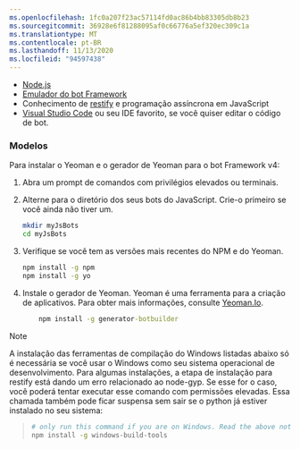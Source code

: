 ```yaml
---
ms.openlocfilehash: 1fc0a207f23ac57114fd0ac86b4bb83305db8b23
ms.sourcegitcommit: 36928e6f81288095af0c66776a5ef320ec309c1a
ms.translationtype: MT
ms.contentlocale: pt-BR
ms.lasthandoff: 11/13/2020
ms.locfileid: "94597438"
---
```

<!-- Include under "Prerequisites" header in the files:
bot-builder-tutorial-create-basic-bot.md and bot-builder-javascript-quickstart.md -->

- [Node.js](https://nodejs.org/)
- [Emulador do bot Framework](https://aka.ms/bot-framework-emulator-readme)
- Conhecimento de [restify](http://restify.com/) e programação assíncrona em JavaScript
- [Visual Studio Code](https://www.visualstudio.com/downloads) ou seu IDE favorito, se você quiser editar o código de bot.

### <a name="templates"></a>Modelos

Para instalar o Yeoman e o gerador de Yeoman para o bot Framework v4:

1. Abra um prompt de comandos com privilégios elevados ou terminais.

1. Alterne para o diretório dos seus bots do JavaScript. Crie-o primeiro se você ainda não tiver um.

   ```bash
   mkdir myJsBots
   cd myJsBots
   ```

1. Verifique se você tem as versões mais recentes do NPM e do Yeoman.

   ```cmd
   npm install -g npm
   npm install -g yo
   ```

1. Instale o gerador de Yeoman.
Yeoman é uma ferramenta para a criação de aplicativos. Para obter mais informações, consulte [Yeoman.Io](https://yeoman.io).

    ```cmd
        npm install -g generator-botbuilder
    ```

> [!NOTE]
> A instalação das ferramentas de compilação do Windows listadas abaixo só é necessária se você usar o Windows como seu sistema operacional de desenvolvimento.
> Para algumas instalações, a etapa de instalação para restify está dando um erro relacionado ao node-gyp.
> Se esse for o caso, você poderá tentar executar esse comando com permissões elevadas.
> Essa chamada também pode ficar suspensa sem sair se o python já estiver instalado no seu sistema:

> ```bash
> # only run this command if you are on Windows. Read the above note.
> npm install -g windows-build-tools
> ```